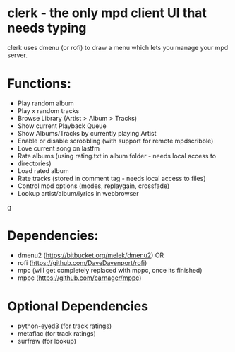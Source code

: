 # clerk - the only mpd client UI that needs typing

clerk uses dmenu (or rofi) to draw a menu which lets you
manage your mpd server.

# Functions:

* Play random album
* Play x random tracks
* Browse Library (Artist > Album > Tracks)
* Show current Playback Queue
* Show Albums/Tracks by currently playing Artist
* Enable or disable scrobbling (with support for remote mpdscribble)
* Love current song on lastfm
* Rate albums (using rating.txt in album folder - needs local access to
* directories)
* Load rated album
* Rate tracks (stored in comment tag - needs local access to files)
* Control mpd options (modes, replaygain, crossfade)
* Lookup artist/album/lyrics in webbrowser

g
# Dependencies:

* dmenu2 (https://bitbucket.org/melek/dmenu2) OR
* rofi (https://github.com/DaveDavenport/rofi)
* mpc (will get completely replaced with mppc, once its finished)
* mppc (https://github.com/carnager/mppc)


# Optional Dependencies

* python-eyed3 (for track ratings)
* metaflac (for track ratings)
* surfraw (for lookup)
